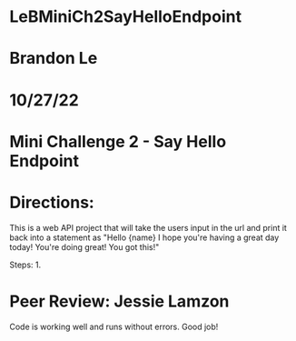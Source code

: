 # LeBMiniCh2SayHelloEndpoint
# Brandon Le
# 10/27/22
# Mini Challenge 2 - Say Hello Endpoint

# Directions:
This is a web API project that will take the users input in the url and print it back into a statement as "Hello {name} I hope you're having a great day today! You're doing great! You got this!"

Steps:
1. 

# Peer Review: Jessie Lamzon
Code is working well and runs without errors.  Good job!


